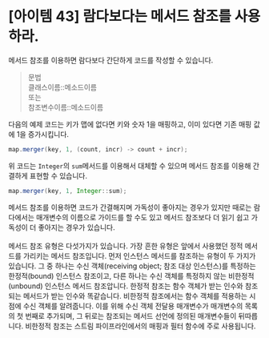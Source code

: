 # [아이템 43] 람다보다는 메서드 참조를 사용하라.

메서드 참조를 이용하면 람다보다 간단하게 코드를 작성할 수 있습니다. 

> 문법 </br>
> 클래스이름::메소드이름</br>
> 또는</br>
> 참조변수이름::메소드이름

다음의 예제 코드는 키가 맵에 없다면 키와 숫자 1을 매핑하고, 이미 있다면 기존 매핑 값에 1을 증가시킵니다.

``` java
map.merger(key, 1, (count, incr) -> count + incr);
```
위 코드는 `Integer`의 `sum`메서드를 이용해서 대체할 수 있으며 메서드 참조를 이용해 간결하게 표현할 수 있습니다.


``` java
map.merger(key, 1, Integer::sum);
```

메서드 참조를 이용하면 코드가 간결해지며 가독성이 좋아지는 경우가 있지만 때로는 람다에서는 매개변수의 이름으로 가이드를 할 수도 있고 메서드 참조보다 더 읽기 쉽고 가독성이 더 좋아지는 경우가 있습니다.</br> </br>
메서드 참조 유형은 다섯가지가 있습니다. 가장 흔한 유형은 앞에서 사용했던 정적 메서드를 가리키는 메서드 참조입니다. 먼저 인스턴스 메서드를 참조하는 유형이 두 가지가 있습니다. 그 중 하나는 수신 객체(receiving object; 참조 대상 인스턴스)를 특정하는 한정적(bound) 인스턴스 참조이고, 다른 하나는 수신 객체를 특정하지 않는 비한정적(unbound) 인스턴스 메서드 참조압니다. 한정적 참조는 함수 객체가 받는 인수와 참조되는 메서드가 받는 인수와 똑같습니다. 비한정적 참조에서는 함수 객체를 적용하는 시점에 수신 객체를 알려줍니다. 이를 위해 수신 객체 전달용 매개변수가 매개변수의 목록의 첫 번째로 추가되며, 그 뒤로는 참조되는 메서드 선언에 정의된 매개변수들이 뒤따릅니다. 비한정적 참조는 스트림 파이프라인에서의 매핑과 필터 함수에 주로 사용됩니다.